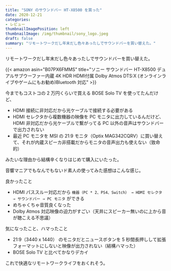 ```yaml
---
title: "SONY のサウンドバー HT-X8500 を買った"
date: 2020-12-21
categories:
- レビュー
thumbnailImagePosition: left
thumbnailImage: /img/thumbnail/sony_logo.jpeg
draft: false
summary: "リモートワークだし年末だし色々あったしでサウンドバーを買い替えた。"
---
```


リモートワークだし年末だし色々あったしでサウンドバーを買い替えた。

{{< amazon asin="B07PX6FMMS" title="ソニー サウンドバー HT-X8500 デュアルサブウーファー内蔵 4K HDR HDMI付属 Dolby Atmos DTS:X (オンラインライブやゲームにもお勧め)Bluetooth 対応" >}}

今までもコストコの 2 万円くらいで買える BOSE Solo TV を使ってたんだけど、

* HDMI 接続に非対応だから光ケーブルで接続する必要がある
* HDMI セレクタから複数機器の映像を PC モニタに出力しているんだけど、HDMI 非対応だから光ケーブルで繋がってる PC 以外の音声はサウンドバーで出力されない
* 最近 PC モニタを MSI の 21:9 モニタ（Optix MAG342CQRV）に買い替えて、それが内蔵スピーカ非搭載だからモニタの音声出力も使えない（致命的）

みたいな理由から結構辛くなりはじめて購入にいたった。

音響マニアでもなんでもないド素人の使ってみた感想はこんな感じ。

良かったこと

* HDMI パススルー対応だから `機器（PC * 2、PS4、Switch） → HDMI セレクタ → サウンドバー → PC モニタ` ができる
* めちゃくちゃ音質良くなった
* Dolby Atmos 対応映像の迫力がすごい（天井にスピーカー無いのに上から音が聴こえる不思議）

気になったこと、ハマったこと

* 21:9（3440 x 1440） のモニタだとニュースボタンを 5 秒間長押しして拡張フォーマットにしないと映像が出力されない（結構ハマった）
* BOSE Solo TV と比べてかなりデカイ

これで快適なリモートワークライフをおくれそう。